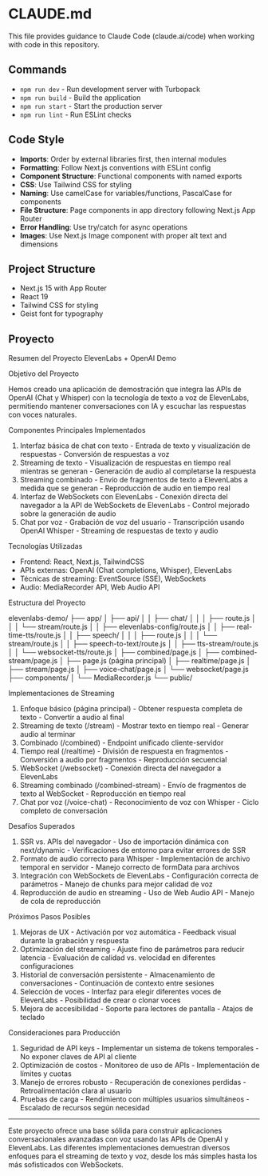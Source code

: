 # CLAUDE.md

This file provides guidance to Claude Code (claude.ai/code) when working with code in this repository.

## Commands
- `npm run dev` - Run development server with Turbopack
- `npm run build` - Build the application
- `npm run start` - Start the production server
- `npm run lint` - Run ESLint checks

## Code Style
- **Imports**: Order by external libraries first, then internal modules
- **Formatting**: Follow Next.js conventions with ESLint config
- **Component Structure**: Functional components with named exports
- **CSS**: Use Tailwind CSS for styling
- **Naming**: Use camelCase for variables/functions, PascalCase for components
- **File Structure**: Page components in app directory following Next.js App Router
- **Error Handling**: Use try/catch for async operations
- **Images**: Use Next.js Image component with proper alt text and dimensions

## Project Structure
- Next.js 15 with App Router
- React 19
- Tailwind CSS for styling
- Geist font for typography


## Proyecto
Resumen del Proyecto ElevenLabs + OpenAI Demo

  Objetivo del Proyecto

  Hemos creado una aplicación de demostración que integra las APIs de OpenAI (Chat y Whisper) con la tecnología de texto a voz de ElevenLabs, permitiendo mantener conversaciones con IA y escuchar las
  respuestas con voces naturales.

  Componentes Principales Implementados

  1. Interfaz básica de chat con texto
    - Entrada de texto y visualización de respuestas
    - Conversión de respuestas a voz
  2. Streaming de texto
    - Visualización de respuestas en tiempo real mientras se generan
    - Generación de audio al completarse la respuesta
  3. Streaming combinado
    - Envío de fragmentos de texto a ElevenLabs a medida que se generan
    - Reproducción de audio en tiempo real
  4. Interfaz de WebSockets con ElevenLabs
    - Conexión directa del navegador a la API de WebSockets de ElevenLabs
    - Control mejorado sobre la generación de audio
  5. Chat por voz
    - Grabación de voz del usuario
    - Transcripción usando OpenAI Whisper
    - Streaming de respuestas de texto y audio

  Tecnologías Utilizadas

  - Frontend: React, Next.js, TailwindCSS
  - APIs externas: OpenAI (Chat completions, Whisper), ElevenLabs
  - Técnicas de streaming: EventSource (SSE), WebSockets
  - Audio: MediaRecorder API, Web Audio API

  Estructura del Proyecto

  elevenlabs-demo/
  ├── app/
  │   ├── api/
  │   │   ├── chat/
  │   │   │   ├── route.js
  │   │   │   └── stream/route.js
  │   │   ├── elevenlabs-config/route.js
  │   │   ├── real-time-tts/route.js
  │   │   ├── speech/
  │   │   │   ├── route.js
  │   │   │   └── stream/route.js
  │   │   ├── speech-to-text/route.js
  │   │   ├── tts-stream/route.js
  │   │   └── websocket-tts/route.js
  │   ├── combined/page.js
  │   ├── combined-stream/page.js
  │   ├── page.js (página principal)
  │   ├── realtime/page.js
  │   ├── stream/page.js
  │   ├── voice-chat/page.js
  │   └── websocket/page.js
  ├── components/
  │   └── MediaRecorder.js
  └── public/

  Implementaciones de Streaming

  1. Enfoque básico (página principal)
    - Obtener respuesta completa de texto
    - Convertir a audio al final
  2. Streaming de texto (/stream)
    - Mostrar texto en tiempo real
    - Generar audio al terminar
  3. Combinado (/combined)
    - Endpoint unificado cliente-servidor
  4. Tiempo real (/realtime)
    - División de respuesta en fragmentos
    - Conversión a audio por fragmentos
    - Reproducción secuencial
  5. WebSocket (/websocket)
    - Conexión directa del navegador a ElevenLabs
  6. Streaming combinado (/combined-stream)
    - Envío de fragmentos de texto al WebSocket
    - Reproducción en tiempo real
  7. Chat por voz (/voice-chat)
    - Reconocimiento de voz con Whisper
    - Ciclo completo de conversación

  Desafíos Superados

  1. SSR vs. APIs del navegador
    - Uso de importación dinámica con next/dynamic
    - Verificaciones de entorno para evitar errores de SSR
  2. Formato de audio correcto para Whisper
    - Implementación de archivo temporal en servidor
    - Manejo correcto de formData para archivos
  3. Integración con WebSockets de ElevenLabs
    - Configuración correcta de parámetros
    - Manejo de chunks para mejor calidad de voz
  4. Reproducción de audio en streaming
    - Uso de Web Audio API
    - Manejo de cola de reproducción

  Próximos Pasos Posibles

  1. Mejoras de UX
    - Activación por voz automática
    - Feedback visual durante la grabación y respuesta
  2. Optimización del streaming
    - Ajuste fino de parámetros para reducir latencia
    - Evaluación de calidad vs. velocidad en diferentes configuraciones
  3. Historial de conversación persistente
    - Almacenamiento de conversaciones
    - Continuación de contexto entre sesiones
  4. Selección de voces
    - Interfaz para elegir diferentes voces de ElevenLabs
    - Posibilidad de crear o clonar voces
  5. Mejora de accesibilidad
    - Soporte para lectores de pantalla
    - Atajos de teclado

  Consideraciones para Producción

  1. Seguridad de API keys
    - Implementar un sistema de tokens temporales
    - No exponer claves de API al cliente
  2. Optimización de costos
    - Monitoreo de uso de APIs
    - Implementación de límites y cuotas
  3. Manejo de errores robusto
    - Recuperación de conexiones perdidas
    - Retroalimentación clara al usuario
  4. Pruebas de carga
    - Rendimiento con múltiples usuarios simultáneos
    - Escalado de recursos según necesidad

  ---
  Este proyecto ofrece una base sólida para construir aplicaciones conversacionales avanzadas con voz usando las APIs de OpenAI y ElevenLabs. Las diferentes implementaciones demuestran diversos enfoques
  para el streaming de texto y voz, desde los más simples hasta los más sofisticados con WebSockets.